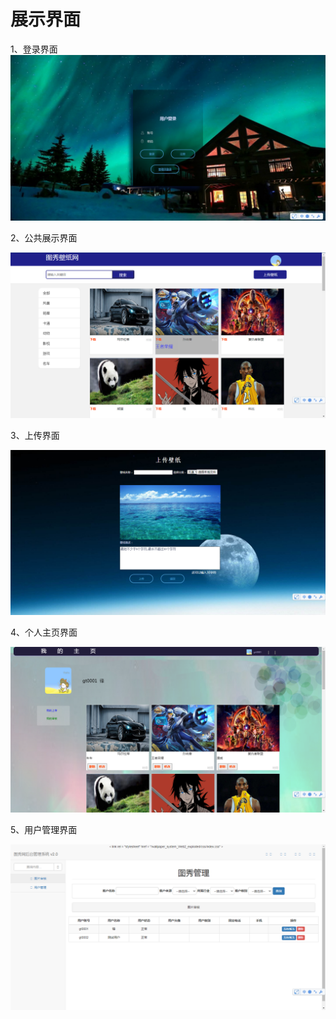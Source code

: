 # 展示界面

1、登录界面
 <img src="https://github.com/GD-Juff/wallpaper_system/blob/master/README/1.png?raw=true" />

2、公共展示界面

<img src="https://github.com/GD-Juff/wallpaper_system/blob/master/README/2.png?raw=true" />

3、上传界面

<img src="https://github.com/GD-Juff/wallpaper_system/blob/master/README/4.png?raw=true" />

4、个人主页界面

<img src="https://github.com/GD-Juff/wallpaper_system/blob/master/README/3.png?raw=true" />

5、用户管理界面

![5](https://github.com/GD-Juff/wallpaper_system/blob/master/README/5.png?raw=true)
